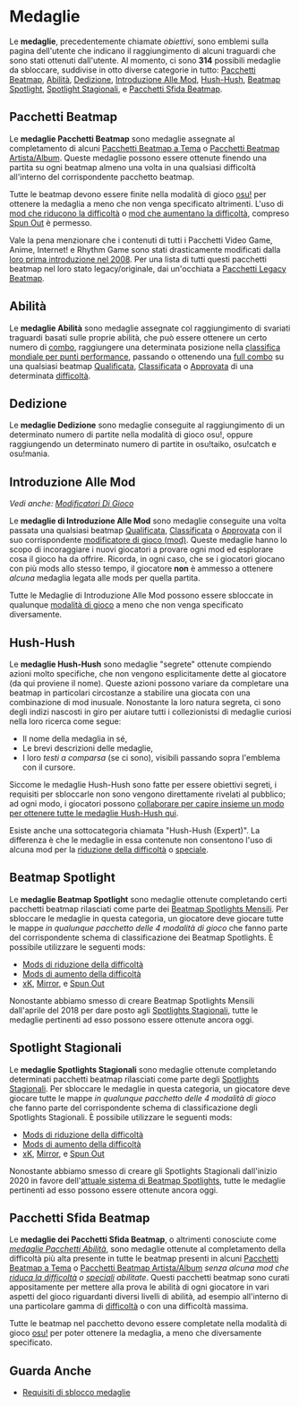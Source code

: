 # Medaglie

Le **medaglie**, precedentemente chiamate *obiettivi*, sono emblemi sulla pagina dell'utente che indicano il raggiungimento di alcuni traguardi che sono stati ottenuti dall'utente. Al momento, ci sono **314** possibili medaglie da sbloccare, suddivise in otto diverse categorie in tutto: [Pacchetti Beatmap](#pacchetti-beatmap), [Abilità](#abilità), [Dedizione](#dedizione), [Introduzione Alle Mod](#introduzione-alle-mod), [Hush-Hush](#hush-hush), [Beatmap Spotlight](#beatmap-spotlight), [Spotlight Stagionali](#spotlight-stagionali), e [Pacchetti Sfida Beatmap](#pacchetti-sfida-beatmap).

## Pacchetti Beatmap

Le **medaglie Pacchetti Beatmap** sono medaglie assegnate al completamento di alcuni [Pacchetti Beatmap a Tema](https://osu.ppy.sh/beatmaps/packs?type=theme) o [Pacchetti Beatmap Artista/Album](https://osu.ppy.sh/beatmaps/packs?type=artist). Queste medaglie possono essere ottenute finendo una partita su ogni beatmap almeno una volta in una qualsiasi difficoltà all'interno del corrispondente pacchetto beatmap.

Tutte le beatmap devono essere finite nella modalità di gioco [osu!](/wiki/Game_mode/osu!) per ottenere la medaglia a meno che non venga specificato altrimenti. L'uso di [mod che riducono la difficoltà](/wiki/Gameplay/Game_modifier#difficulty-reduction) o [mod che aumentano la difficoltà](/wiki/Gameplay/Game_modifier#difficulty-increase), compreso [Spun Out](/wiki/Gameplay/Game_modifier/Spun_Out) è permesso.

Vale la pena menzionare che i contenuti di tutti i Pacchetti Video Game, Anime, Internet! e Rhythm Game sono stati drasticamente modificati dalla [loro prima introduzione nel 2008](https://osu.ppy.sh/community/forums/topics/1853). Per una lista di tutti questi pacchetti beatmap nel loro stato legacy/originale, dai un'occhiata a [Pacchetti Legacy Beatmap](/wiki/Medals/Legacy_beatmap_packs).

## Abilità

Le **medaglie Abilità** sono medaglie assegnate col raggiungimento di svariati traguardi basati sulle proprie abilità, che può essere ottenere un certo numero di [combo](/wiki/Beatmapping/Combo), raggiungere una determinata posizione nella [classifica mondiale per punti performance](https://osu.ppy.sh/rankings/osu/performance), passando o ottenendo una [full combo](/wiki/Gameplay/Full_combo) su una qualsiasi beatmap [Qualificata](/wiki/Beatmap/Category#qualified), [Classificata](/wiki/Beatmap/Category#ranked) o [Approvata](/wiki/Beatmap/Category#approved) di una determinata [difficoltà](/wiki/Beatmap/Star_rating).

## Dedizione

Le **medaglie Dedizione** sono medaglie conseguite al raggiungimento di un determinato numero di partite nella modalità di gioco osu!, oppure raggiungendo un determinato numero di partite in osu!taiko, osu!catch e osu!mania.

## Introduzione Alle Mod

*Vedi anche: [Modificatori Di Gioco](/wiki/Gameplay/Game_modifier)*

Le **medaglie di Introduzione Alle Mod** sono medaglie conseguite una volta passata una qualsiasi beatmap [Qualificata](/wiki/Beatmap/Category#qualified), [Classificata](/wiki/Beatmap/Category#ranked) o [Approvata](/wiki/Beatmap/Category#approved) con il suo corrispondente [modificatore di gioco (mod)](/wiki/Gameplay/Game_modifier). Queste medaglie hanno lo scopo di incoraggiare i nuovi giocatori a provare ogni mod ed esplorare cosa il gioco ha da offrire. Ricorda, in ogni caso, che se i giocatori giocano con più mods allo stesso tempo, il giocatore **non** è ammesso a ottenere *alcuna* medaglia legata alle mods per quella partita.

Tutte le Medaglie di Introduzione Alle Mod possono essere sbloccate in qualunque [modalità di gioco](/wiki/Game_mode) a meno che non venga specificato diversamente.

## Hush-Hush

Le **medaglie Hush-Hush** sono medaglie "segrete" ottenute compiendo azioni molto specifiche, che non vengono esplicitamente dette al giocatore (da qui proviene il nome). Queste azioni possono variare da completare una beatmap in particolari circostanze a stabilire una giocata con una combinazione di mod inusuale. Nonostante la loro natura segreta, ci sono degli indizi nascosti in giro per aiutare tutti i collezionistsi di medaglie curiosi nella loro ricerca come segue:

- Il nome della medaglia in sé,
- Le brevi descrizioni delle medaglie,
- I loro *testi a comparsa*<!-- https://twitter.com/ephemeralis/status/1068054191602638850 --> (se ci sono), visibili passando sopra l'emblema con il cursore.

Siccome le medaglie Hush-Hush sono fatte per essere obiettivi segreti, i requisiti per sbloccarle non sono vengono direttamente rivelati al pubblico; ad ogni modo, i giocatori possono [collaborare per capire insieme un modo per ottenere tutte le medaglie Hush-Hush qui](https://osu.ppy.sh/home/news/2016-08-17-new-hush-hush-medals).

Esiste anche una sottocategoria chiamata "Hush-Hush (Expert)". La differenza è che le medaglie in essa contenute non consentono l'uso di alcuna mod per la [riduzione della difficoltà](/wiki/Gameplay/Game_modifier#difficulty-reduction) o [speciale](/wiki/Gameplay/Game_modifier#special).

## Beatmap Spotlight

Le **medaglie Beatmap Spotlight** sono medaglie ottenute completando certi pacchetti beatmap rilasciati come parte dei  [Beatmap Spotlights Mensili](https://osu.ppy.sh/home/news/2017-03-18-introducing-to-you-spotlights). Per sbloccare le medaglie in questa categoria, un giocatore deve giocare tutte le mappe *in qualunque pacchetto delle 4 modalità di gioco* che fanno parte del corrispondente schema di classificazione dei Beatmap Spotlights. È possibile utilizzare le seguenti mods:

- [Mods di riduzione della difficoltà](/wiki/Gameplay/Game_modifier#difficulty-reduction)
- [Mods di aumento della difficoltà](/wiki/Gameplay/Game_modifier#difficulty-increase)
- [xK](/wiki/Gameplay/Game_modifier/xK), [Mirror](/wiki/Gameplay/Game_modifier/Mirror), e [Spun Out](/wiki/Gameplay/Game_modifier/Spun_Out)

Nonostante abbiamo smesso di creare Beatmap Spotlights Mensili dall'aprile del 2018 per dare posto agli [Spotlights Stagionali](https://osu.ppy.sh/home/news/2018-11-01-beatmap-spotlights-summer-2018), tutte le medaglie pertinenti ad esso possono essere ottenute ancora oggi.

## Spotlight Stagionali

Le **medaglie Spotlights Stagionali** sono medaglie ottenute completando determinati pacchetti beatmap rilasciati come parte degli [Spotlights Stagionali](https://osu.ppy.sh/home/news/2018-11-01-beatmap-spotlights-summer-2018). Per sbloccare le medaglie in questa categoria, un giocatore deve giocare tutte le mappe *in qualunque pacchetto delle 4 modalità di gioco* che fanno parte del corrispondente schema di classificazione degli Spotlights Stagionali. È possibile utilizzare le seguenti mods:

- [Mods di riduzione della difficoltà](/wiki/Gameplay/Game_modifier#difficulty-reduction)
- [Mods di aumento della difficoltà](/wiki/Gameplay/Game_modifier#difficulty-increase)
- [xK](/wiki/Gameplay/Game_modifier/xK), [Mirror](/wiki/Gameplay/Game_modifier/Mirror), e [Spun Out](/wiki/Gameplay/Game_modifier/Spun_Out)

Nonostante abbiamo smesso di creare gli Spotlights Stagionali dall'inizio 2020 in favore dell'[attuale sistema di Beatmap Spotlights](/wiki/Beatmap_Spotlights), tutte le medaglie pertinenti ad esso possono essere ottenute ancora oggi.

## Pacchetti Sfida Beatmap

Le **medaglie dei Pacchetti Sfida Beatmap**, o altrimenti conosciute come [*medaglie Pacchetti Abilità*](https://osu.ppy.sh/home/news/2020-11-20-featured-artist-beatmap-updates-from-the-mappers-guild#skill-packs), sono medaglie ottenute al completamento della difficoltà più alta presente in tutte le beatmap presenti in alcuni [Pacchetti Beatmap a Tema](https://osu.ppy.sh/beatmaps/packs?type=theme) o [Pacchetti Beatmap Artista/Album](https://osu.ppy.sh/beatmaps/packs?type=artist) *senza alcuna mod che [riduca la difficoltà](/wiki/Gameplay/Game_modifier#difficulty-reduction) o [speciali](/wiki/Gameplay/Game_modifier#special) abilitate*. Questi pacchetti beatmap sono curati appositamente per mettere alla prova le abilità di ogni giocatore in vari aspetti del gioco riguardanti diversi livelli di abilità, ad esempio all'interno di una particolare gamma di [difficoltà](/wiki/Beatmap/Star_rating) o con una difficoltà massima.

Tutte le beatmap nel pacchetto devono essere completate nella modalità di gioco [osu!](/wiki/Game_mode/osu!) per poter ottenere la medaglia, a meno che diversamente specificato.

## Guarda Anche

- [Requisiti di sblocco medaglie](Unlock_requirements)
